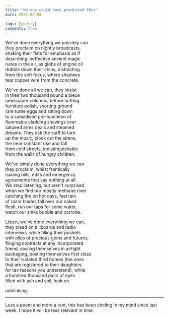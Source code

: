 ```yaml
---
title: "No one could have predicted this"
date: 2021-02-05

tags: [poetry]
comments: true
---
```


We've done everything we possibly can  
they proclaim on nightly broadcasts,  
shaking their fists for emphasis as if  
describing ineffective ancient magic  
runes in the air, as globs of engine oil   
dribble down their chins, distracting   
from the soft focus, where shadows   
tear copper wire from the concrete.  

We've done all we can, they inisist   
in their two thousand pound a piece   
newspaper columns, before huffing   
furniture polish, snorting ground  
rare turtle eggs and sitting down    
to a subsidised pre-luncheon of     
flammable cladding shavings over    
satueed arms deals and steamed   
dreams. They ask the staff to turn   
up the music, block out the sirens,   
the near constant rise and fall   
from cold streets, indistinguishable  
from the wails of hungry children.  

We've simply done everything we can   
they proclaim, whilst frantically    
issuing bills, edits and emergency   
agreements that say nothing at all.   
We stop listening, but aren't surprised   
when we find our mostly methane river   
catching fire on hot days, feel rain   
of razor blades fall over our naked   
flesh, run our taps for some water,   
watch our sinks bubble and corrode.   

Listen, we've done everything we can,   
they plead on billboards and radio   
interviews, while filling their pockets   
with piles of precious gems and futures,   
flinging contracts at any incorporated   
friend, sealing themselves in airtight   
packaging, posting themselves first class   
to their isolated third homes (the ones   
that are registered to their daughters   
for tax reasons you understand), while   
a hundred thousand pairs of eyes  
filled with ash and soil, look on   

unblinking.  

***

Less a poem and more a rant, this has been circling in my mind since last week. I hope it will be less relevant in time. 
